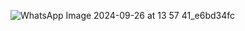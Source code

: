 ![WhatsApp Image 2024-09-26 at 13 57 41_e6bd34fc](https://github.com/user-attachments/assets/1098a640-61bf-4b2d-8ef4-5729ad2dfbe6)
